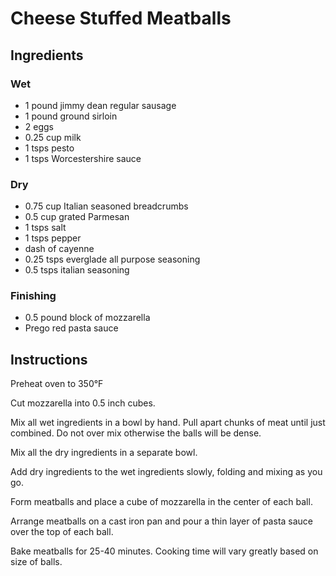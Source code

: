 # Cheese Stuffed Meatballs

## Ingredients

### Wet

- 1 pound jimmy dean regular sausage
- 1 pound ground sirloin
- 2 eggs
- 0.25 cup milk
- 1 tsps pesto
- 1 tsps Worcestershire sauce

### Dry

- 0.75 cup Italian seasoned breadcrumbs
- 0.5 cup grated Parmesan
- 1 tsps salt
- 1 tsps pepper
- dash of cayenne
- 0.25 tsps everglade all purpose seasoning
- 0.5 tsps italian seasoning

### Finishing

- 0.5 pound block of mozzarella
- Prego red pasta sauce

## Instructions

Preheat oven to 350°F

Cut mozzarella into 0.5 inch cubes.

Mix all wet ingredients in a bowl by hand. Pull apart chunks of meat until just combined. Do not over mix otherwise the balls will be dense.

Mix all the dry ingredients in a separate bowl.

Add dry ingredients to the wet ingredients slowly, folding and mixing as you go.

Form meatballs and place a cube of mozzarella in the center of each ball.

Arrange meatballs on a cast iron pan and pour a thin layer of pasta sauce over the top of each ball.

Bake meatballs for 25-40 minutes. Cooking time will vary greatly based on size of balls.
